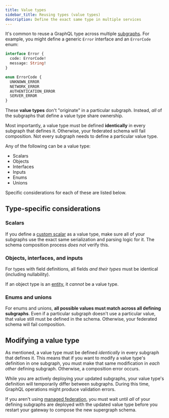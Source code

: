 ```yaml
---
title: Value types
sidebar_title: Reusing types (value types)
description: Define the exact same type in multiple services
---
```


It's common to reuse a GraphQL type across multiple [subgraphs](./subgraphs/). For example, you might define a generic `Error` interface and an `ErrorCode` enum:

```graphql
interface Error {
  code: ErrorCode!
  message: String!
}

enum ErrorCode {
  UNKNOWN_ERROR
  NETWORK_ERROR
  AUTHENTICATION_ERROR
  SERVER_ERROR
}
```

These **value types** don't "originate" in a particular subgraph. Instead, _all_ of the subgraphs that define a value type share ownership.

Most importantly, a value type must be defined **identically** in every subgraph that defines it. Otherwise, your federated schema will fail composition. Not every subgraph needs to define a particular value type.

Any of the following can be a value type:

* Scalars
* Objects
* Interfaces
* Inputs
* Enums
* Unions


Specific considerations for each of these are listed below.

## Type-specific considerations

### Scalars

If you define a [custom scalar](https://www.apollographql.com/docs/apollo-server/schema/custom-scalars/) as a value type, make sure all of your subgraphs use the exact same serialization and parsing logic for it. The schema composition process _does not_ verify this.

### Objects, interfaces, and inputs

For types with field definitions, all fields _and their types_ must be identical (including nullability).

If an object type is an [entity](./entities/), it _cannot_ be a value type.

### Enums and unions

For enums and unions, **all possible values must match across all defining subgraphs**. Even if a particular subgraph doesn't use a particular value, that value still must be defined in the schema. Otherwise, your federated schema will fail composition.


## Modifying a value type

As mentioned, a value type must be defined _identically_ in every subgraph that defines it. This means that if you want to modify a value type's definition in one subgraph, you must make that same modification in _each other_ defining subgraph. Otherwise, a composition error occurs.

While you are actively deploying your updated subgraphs, your value type's definition will temporarily differ between subgraphs. During this time, GraphQL operations might produce validation errors.

If you aren't using [managed federation](./managed-federation/overview/), you must wait until _all_ of your defining subgraphs are deployed with the updated value type before you restart your gateway to compose the new supergraph schema.
